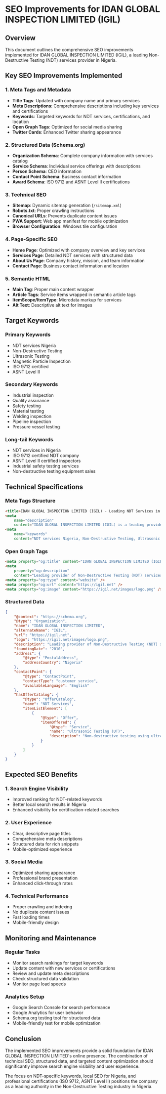 # SEO Improvements for IDAN GLOBAL INSPECTION LIMITED (IGIL)

## Overview

This document outlines the comprehensive SEO improvements implemented for IDAN GLOBAL INSPECTION LIMITED (IGIL), a leading Non-Destructive Testing (NDT) services provider in Nigeria.

## Key SEO Improvements Implemented

### 1. Meta Tags and Metadata

- **Title Tags**: Updated with company name and primary services
- **Meta Descriptions**: Comprehensive descriptions including key services and certifications
- **Keywords**: Targeted keywords for NDT services, certifications, and location
- **Open Graph Tags**: Optimized for social media sharing
- **Twitter Cards**: Enhanced Twitter sharing appearance

### 2. Structured Data (Schema.org)

- **Organization Schema**: Complete company information with services catalog
- **Service Schema**: Individual service offerings with descriptions
- **Person Schema**: CEO information
- **Contact Point Schema**: Business contact information
- **Award Schema**: ISO 9712 and ASNT Level II certifications

### 3. Technical SEO

- **Sitemap**: Dynamic sitemap generation (`/sitemap.xml`)
- **Robots.txt**: Proper crawling instructions
- **Canonical URLs**: Prevents duplicate content issues
- **PWA Support**: Web app manifest for mobile optimization
- **Browser Configuration**: Windows tile configuration

### 4. Page-Specific SEO

- **Home Page**: Optimized with company overview and key services
- **Services Page**: Detailed NDT services with structured data
- **About Us Page**: Company history, mission, and team information
- **Contact Page**: Business contact information and location

### 5. Semantic HTML

- **Main Tag**: Proper main content wrapper
- **Article Tags**: Service items wrapped in semantic article tags
- **ItemScope/ItemType**: Microdata markup for services
- **Alt Text**: Descriptive alt text for images

## Target Keywords

### Primary Keywords

- NDT services Nigeria
- Non-Destructive Testing
- Ultrasonic Testing
- Magnetic Particle Inspection
- ISO 9712 certified
- ASNT Level II

### Secondary Keywords

- Industrial inspection
- Quality assurance
- Safety testing
- Material testing
- Welding inspection
- Pipeline inspection
- Pressure vessel testing

### Long-tail Keywords

- NDT services in Nigeria
- ISO 9712 certified NDT company
- ASNT Level II certified inspectors
- Industrial safety testing services
- Non-destructive testing equipment sales

## Technical Specifications

### Meta Tags Structure

```html
<title>IDAN GLOBAL INSPECTION LIMITED (IGIL) - Leading NDT Services in Nigeria</title>
<meta
	name="description"
	content="IDAN GLOBAL INSPECTION LIMITED (IGIL) is a leading provider of Non-Destructive Testing (NDT) services in Nigeria. We offer UT, MPI, DPI, RT/RFI, VT/VE, PMI, Hardness Testing, and NDT equipment sales. ISO 9712 and ASNT Level II certified professionals ensuring safety, quality, and reliability across all industries." />
<meta
	name="keywords"
	content="NDT services Nigeria, Non-Destructive Testing, Ultrasonic Testing, Magnetic Particle Inspection, Dye Penetrant Inspection, Radiographic Testing, Visual Testing, Positive Material Identification, Hardness Testing, NDT equipment sales, ISO 9712 certified, ASNT Level II, Industrial inspection, Quality assurance, Safety testing, Material testing, Welding inspection, Pipeline inspection, Pressure vessel testing, Structural integrity testing" />
```

### Open Graph Tags

```html
<meta property="og:title" content="IDAN GLOBAL INSPECTION LIMITED (IGIL) - Leading NDT Services in Nigeria" />
<meta
	property="og:description"
	content="Leading provider of Non-Destructive Testing (NDT) services in Nigeria. ISO 9712 and ASNT Level II certified professionals ensuring safety, quality, and reliability across all industries." />
<meta property="og:type" content="website" />
<meta property="og:url" content="https://igil.net" />
<meta property="og:image" content="https://igil.net/images/logo.png" />
```

### Structured Data

```json
{
	"@context": "https://schema.org",
	"@type": "Organization",
	"name": "IDAN GLOBAL INSPECTION LIMITED",
	"alternateName": "IGIL",
	"url": "https://igil.net",
	"logo": "https://igil.net/images/logo.png",
	"description": "Leading provider of Non-Destructive Testing (NDT) services in Nigeria",
	"foundingDate": "2010",
	"address": {
		"@type": "PostalAddress",
		"addressCountry": "Nigeria"
	},
	"contactPoint": {
		"@type": "ContactPoint",
		"contactType": "customer service",
		"availableLanguage": "English"
	},
	"hasOfferCatalog": {
		"@type": "OfferCatalog",
		"name": "NDT Services",
		"itemListElement": [
			{
				"@type": "Offer",
				"itemOffered": {
					"@type": "Service",
					"name": "Ultrasonic Testing (UT)",
					"description": "Non-destructive testing using ultrasonic waves"
				}
			}
		]
	}
}
```

## Expected SEO Benefits

### 1. Search Engine Visibility

- Improved ranking for NDT-related keywords
- Better local search results in Nigeria
- Enhanced visibility for certification-related searches

### 2. User Experience

- Clear, descriptive page titles
- Comprehensive meta descriptions
- Structured data for rich snippets
- Mobile-optimized experience

### 3. Social Media

- Optimized sharing appearance
- Professional brand presentation
- Enhanced click-through rates

### 4. Technical Performance

- Proper crawling and indexing
- No duplicate content issues
- Fast loading times
- Mobile-friendly design

## Monitoring and Maintenance

### Regular Tasks

- Monitor search rankings for target keywords
- Update content with new services or certifications
- Review and update meta descriptions
- Check structured data validation
- Monitor page load speeds

### Analytics Setup

- Google Search Console for search performance
- Google Analytics for user behavior
- Schema.org testing tool for structured data
- Mobile-friendly test for mobile optimization

## Conclusion

The implemented SEO improvements provide a solid foundation for IDAN GLOBAL INSPECTION LIMITED's online presence. The combination of technical SEO, structured data, and targeted content optimization should significantly improve search engine visibility and user experience.

The focus on NDT-specific keywords, local SEO for Nigeria, and professional certifications (ISO 9712, ASNT Level II) positions the company as a leading authority in the Non-Destructive Testing industry in Nigeria.
